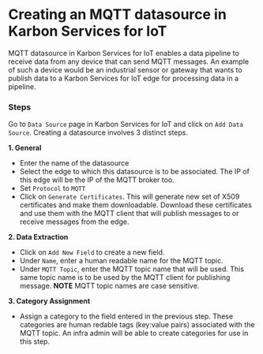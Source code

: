 # Creating an MQTT datasource in Karbon Services for IoT
MQTT datasource in Karbon Services for IoT enables a data pipeline to receive data from any
device that can send MQTT messages. An example of such a device would be an
industrial sensor or gateway that wants to publish data to a Karbon Services for IoT edge for
processing data in a pipeline.

### Steps
Go to `Data Source` page in Karbon Services for IoT and click on `Add Data Source`. Creating a datasource
involves 3 distinct steps.  

**1. General**
* Enter the name of the datasource
* Select the edge to which this datasource is to be associated. The IP of this edge will be the IP of the MQTT broker too.
* Set `Protocol` to `MQTT`
* Click on `Generate Certificates`. This will generate new set of X509 certificates and make them downloadable. Download these certificates and use them with the MQTT client that will publish messages to or receive messages from the edge.  

**2. Data Extraction**
* Click on `Add New Field` to create a new field.
* Under `Name`, enter a human readable name for the MQTT topic.
* Under `MQTT Topic`, enter the MQTT topic name that will be used. This same topic name is to be used by the MQTT client for publishing message. **NOTE** MQTT topic names are case sensitive.

**3. Category Assignment**
* Assign a category to the field entered in the previous step. These categories are human redable tags (key:value pairs) associated with the MQTT topic. An infra admin will be able to create categories for use in this step.